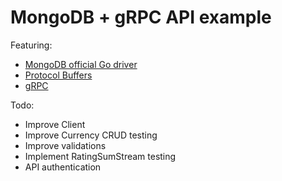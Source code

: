 # MongoDB + gRPC API example

Featuring: 

* [MongoDB official Go driver](https://github.com/mongodb/mongo-go-driver)
* [Protocol Buffers](https://developers.google.com/protocol-buffers/)
* [gRPC](https://grpc.io/)

Todo:

* Improve Client
* Improve Currency CRUD testing
* Improve validations
* Implement RatingSumStream testing
* API authentication
